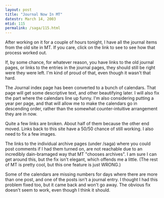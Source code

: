 ```yaml
---
layout: post
title: "Journal Now In MT"
datestr: March 14, 2003
mtid: 115
permalink: /saga/115.html
---
```


After working on it for a couple of hours tonight, I have all the journal items from the old site in MT.  If you care, click on the link to see to see how that process worked out.

If, by some chance, for whatever reason, you have links to the old journal pages, or links to the entries in the journal pages, they should still be right were they were left.  I'm kind of proud of that, even though it wasn't that hard.

The Journal index page has been converted to a bunch of calendars.  That page will get some descriptive text, and other beautifying later.  I will also fix the part where the calendars line up funny.  I'm also considering putting a year per page, and that will allow me to make the calendars go in descending order, rather than the somewhat counter-intuitive arrangement they are in now.

Quite a few links are broken.  About half of them because the other end moved. Links back to this site have a 50/50 chance of still working.  I also need to fix a few images.

The links to the individual archive pages (under /saga) where you could post comments if I had them turned on, are not reachable due to an incredibly dain-bramaged way that MT "chooses archives".  I am sure I can get around this, but the fix isn't elegant, which offends me a little.  (The rest of MT is pretty cool, but this one feature is just WRONG.)

Some of the calendars are missing numbers for days where there are more than one post, and one of the posts isn't a journal entry.  I thought I had this problem fixed too, but it came back and won't go away.  The obvious fix doesn't seem to work, even though I think it should.

